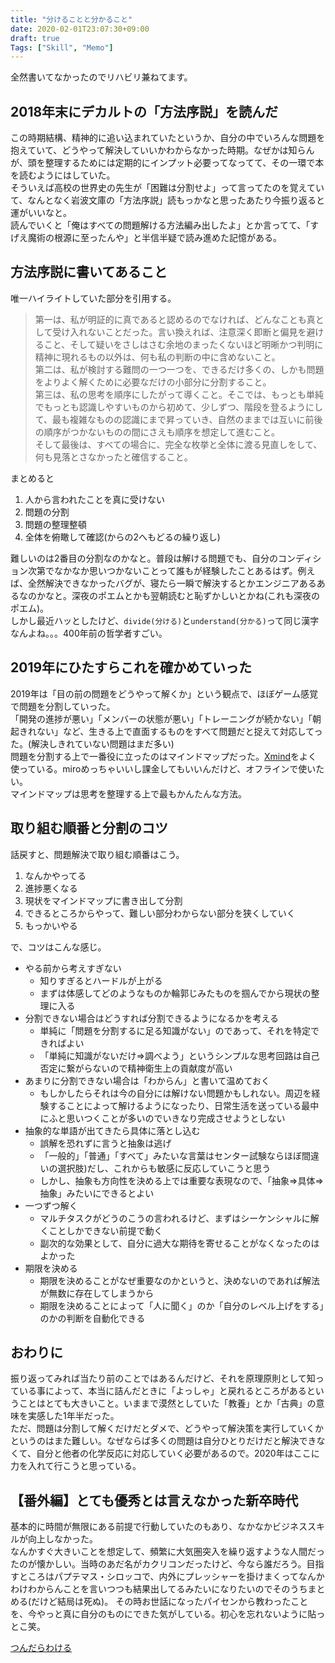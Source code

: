 ```yaml
---
title: "分けることと分かること"
date: 2020-02-01T23:07:30+09:00
draft: true
Tags: ["Skill", "Memo"]
---
```


全然書いてなかったのでリハビリ兼ねてます。

## 2018年末にデカルトの「方法序説」を読んだ
この時期結構、精神的に追い込まれていたというか、自分の中でいろんな問題を抱えていて、どうやって解決していいかわからなかった時期。なぜかは知らんが、頭を整理するためには定期的にインプット必要ってなってて、その一環で本を読むようにはしていた。  
そういえば高校の世界史の先生が「困難は分割せよ」って言ってたのを覚えていて、なんとなく岩波文庫の「方法序説」読もっかなと思ったあたり今振り返ると運がいいなと。  
読んでいくと「俺はすべての問題解ける方法編み出したよ」とか言ってて、「すげえ魔術の根源に至ったんや」と半信半疑で読み進めた記憶がある。

## 方法序説に書いてあること
唯一ハイライトしていた部分を引用する。

>第一は、私が明証的に真であると認めるのでなければ、どんなことも真として受け入れないことだった。言い換えれば、注意深く即断と偏見を避けること、そして疑いをさしはさむ余地のまったくないほど明晰かつ判明に精神に現れるもの以外は、何も私の判断の中に含めないこと。  
>第二は、私が検討する難問の一つ一つを、できるだけ多くの、しかも問題をよりよく解くために必要なだけの小部分に分割すること。  
>第三は、私の思考を順序にしたがって導くこと。そこでは、もっとも単純でもっとも認識しやすいものから初めて、少しずつ、階段を登るようにして、最も複雑なものの認識にまで昇っていき、自然のままでは互いに前後の順序がつかないものの間にさえも順序を想定して進むこと。  
>そして最後は、すべての場合に、完全な枚挙と全体に渡る見直しをして、何も見落とさなかったと確信すること。  

まとめると
1. 人から言われたことを真に受けない
2. 問題の分割
3. 問題の整理整頓
4. 全体を俯瞰して確認(からの2へもどるの繰り返し)

難しいのは2番目の分割なのかなと。普段は解ける問題でも、自分のコンディション次第でなかなか思いつかないことって誰もが経験したことあるはず。例えば、全然解決できなかったバグが、寝たら一瞬で解決するとかエンジニアあるあるなのかなと。深夜のポエムとかも翌朝読むと恥ずかしいとかね(これも深夜のポエム)。  
しかし最近ハッとしたけど、`divide(分ける)`と`understand(分かる)`って同じ漢字なんよね。。。400年前の哲学者すごい。

## 2019年にひたすらこれを確かめていった
2019年は「目の前の問題をどうやって解くか」という観点で、ほぼゲーム感覚で問題を分割していった。  
「開発の進捗が悪い」「メンバーの状態が悪い」「トレーニングが続かない」「朝起きれない」など、生きる上で直面するものをすべて問題だと捉えて対応してった。(解決しきれていない問題はまだ多い)  
問題を分割する上で一番役に立ったのはマインドマップだった。[Xmind](https://jp.xmind.net/)をよく使っている。miroめっちゃいいし課金してもいいんだけど、オフラインで使いたい。  
マインドマップは思考を整理する上で最もかんたんな方法。  
## 取り組む順番と分割のコツ
話戻すと、問題解決で取り組む順番はこう。  

1. なんかやってる
2. 進捗悪くなる
3. 現状をマインドマップに書き出して分割
4. できるところからやって、難しい部分わからない部分を狭くしていく 
5. もっかいやる

で、コツはこんな感じ。

- やる前から考えすぎない
  - 知りすぎるとハードルが上がる
  - まずは体感してどのようなものか輪郭じみたものを掴んでから現状の整理に入る
- 分割できない場合はどうすれば分割できるようになるかを考える
  - 単純に「問題を分割するに足る知識がない」のであって、それを特定できればよい
  - 「単純に知識がないだけ=>調べよう」というシンプルな思考回路は自己否定に繋がらないので精神衛生上の貢献度が高い
- あまりに分割できない場合は「わからん」と書いて温めておく
  - もしかしたらそれは今の自分には解けない問題かもしれない。周辺を経験することによって解けるようになったり、日常生活を送っている最中にふと思いつくことが多いのでいきなり完成させようとしない
- 抽象的な単語が出てきたら具体に落とし込む
  - 誤解を恐れずに言うと抽象は逃げ
  - 「一般的」「普通」「すべて」みたいな言葉はセンター試験ならほぼ間違いの選択肢)だし、これからも敏感に反応していこうと思う
  - しかし、抽象も方向性を決める上では重要な表現なので、「抽象=>具体=>抽象」みたいにできるとよい
- 一つずつ解く
  - マルチタスクがどうのこうの言われるけど、まずはシーケンシャルに解くことしかできない前提で動く
  - 副次的な効果として、自分に過大な期待を寄せることがなくなったのはよかった
- 期限を決める
  - 期限を決めることがなぜ重要なのかというと、決めないのであれば解法が無数に存在してしまうから
  - 期限を決めることによって「人に聞く」のか「自分のレベル上げをする」のかの判断を自動化できる

## おわりに
振り返ってみれば当たり前のことではあるんだけど、それを原理原則として知っている事によって、本当に詰んだときに「よっしゃ」と戻れるところがあるということはとても大きいこと。いままで漠然としていた「教養」とか「古典」の意味を実感した1年半だった。  
ただ、問題は分割して解くだけだとダメで、どうやって解決策を実行していくかというのはまた難しい。なぜならば多くの問題は自分ひとりだけだと解決できなくて、自分と他者の化学反応に対応していく必要があるので。2020年はここに力を入れて行こうと思っている。

## 【番外編】とても優秀とは言えなかった新卒時代
基本的に時間が無限にある前提で行動していたのもあり、なかなかビジネススキルが向上しなかった。  
なんかすぐ大きいことを想定して、頻繁に大気圏突入を繰り返すような人間だったのが懐かしい。当時のあだ名がカクリコンだったけど、今なら誰だろう。目指すところはパプテマス・シロッコで、内外にプレッシャーを掛けまくってなんかわけわからんことを言いつつも結果出してるみたいになりたいのでそのうちまとめる(だけど結局は死ぬ)。
その時お世話になったパイセンから教わったことを、今やっと真に自分のものにできた気がしている。初心を忘れないように貼っとこ笑。

[つんだらわける](https://ameblo.jp/mhrlog/entry-11545749103.html)


